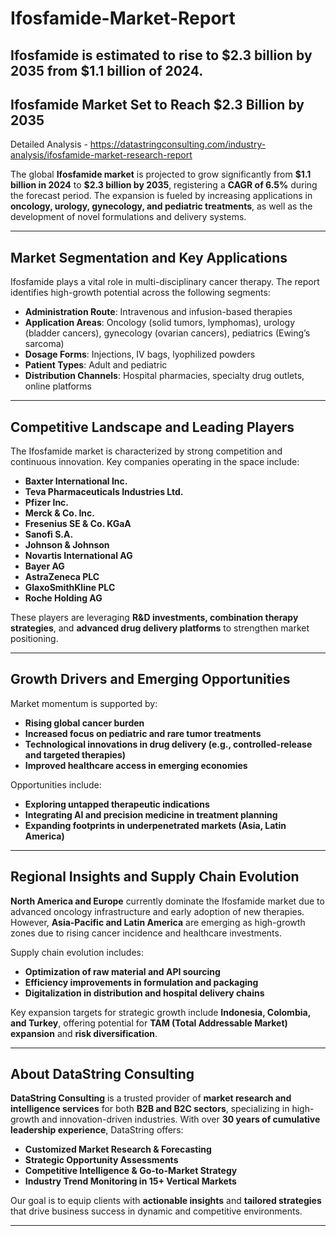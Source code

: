 # Ifosfamide-Market-Report
Ifosfamide is estimated to rise to $2.3 billion by 2035 from $1.1 billion of 2024.
---

## Ifosfamide Market Set to Reach \$2.3 Billion by 2035

Detailed Analysis - https://datastringconsulting.com/industry-analysis/ifosfamide-market-research-report

The global **Ifosfamide market** is projected to grow significantly from **\$1.1 billion in 2024** to **\$2.3 billion by 2035**, registering a **CAGR of 6.5%** during the forecast period. The expansion is fueled by increasing applications in **oncology, urology, gynecology, and pediatric treatments**, as well as the development of novel formulations and delivery systems.

---

## Market Segmentation and Key Applications

Ifosfamide plays a vital role in multi-disciplinary cancer therapy. The report identifies high-growth potential across the following segments:

* **Administration Route**: Intravenous and infusion-based therapies
* **Application Areas**: Oncology (solid tumors, lymphomas), urology (bladder cancers), gynecology (ovarian cancers), pediatrics (Ewing’s sarcoma)
* **Dosage Forms**: Injections, IV bags, lyophilized powders
* **Patient Types**: Adult and pediatric
* **Distribution Channels**: Hospital pharmacies, specialty drug outlets, online platforms

---

## Competitive Landscape and Leading Players

The Ifosfamide market is characterized by strong competition and continuous innovation. Key companies operating in the space include:

* **Baxter International Inc.**
* **Teva Pharmaceuticals Industries Ltd.**
* **Pfizer Inc.**
* **Merck & Co. Inc.**
* **Fresenius SE & Co. KGaA**
* **Sanofi S.A.**
* **Johnson & Johnson**
* **Novartis International AG**
* **Bayer AG**
* **AstraZeneca PLC**
* **GlaxoSmithKline PLC**
* **Roche Holding AG**

These players are leveraging **R\&D investments, combination therapy strategies**, and **advanced drug delivery platforms** to strengthen market positioning.

---

## Growth Drivers and Emerging Opportunities

Market momentum is supported by:

* **Rising global cancer burden**
* **Increased focus on pediatric and rare tumor treatments**
* **Technological innovations in drug delivery (e.g., controlled-release and targeted therapies)**
* **Improved healthcare access in emerging economies**

Opportunities include:

* **Exploring untapped therapeutic indications**
* **Integrating AI and precision medicine in treatment planning**
* **Expanding footprints in underpenetrated markets (Asia, Latin America)**

---

## Regional Insights and Supply Chain Evolution

**North America and Europe** currently dominate the Ifosfamide market due to advanced oncology infrastructure and early adoption of new therapies. However, **Asia-Pacific and Latin America** are emerging as high-growth zones due to rising cancer incidence and healthcare investments.

Supply chain evolution includes:

* **Optimization of raw material and API sourcing**
* **Efficiency improvements in formulation and packaging**
* **Digitalization in distribution and hospital delivery chains**

Key expansion targets for strategic growth include **Indonesia, Colombia, and Turkey**, offering potential for **TAM (Total Addressable Market) expansion** and **risk diversification**.

---

## About DataString Consulting

**DataString Consulting** is a trusted provider of **market research and intelligence services** for both **B2B and B2C sectors**, specializing in high-growth and innovation-driven industries. With over **30 years of cumulative leadership experience**, DataString offers:

* **Customized Market Research & Forecasting**
* **Strategic Opportunity Assessments**
* **Competitive Intelligence & Go-to-Market Strategy**
* **Industry Trend Monitoring in 15+ Vertical Markets**

Our goal is to equip clients with **actionable insights** and **tailored strategies** that drive business success in dynamic and competitive environments.

---


